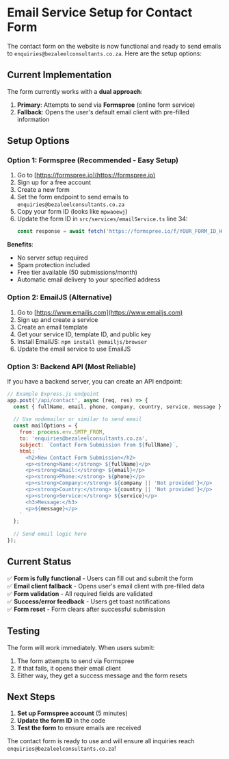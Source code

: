 # Email Service Setup for Contact Form

The contact form on the website is now functional and ready to send emails to `enquiries@bezaleelconsultants.co.za`. Here are the setup options:

## Current Implementation

The form currently works with a **dual approach**:

1. **Primary**: Attempts to send via **Formspree** (online form service)
2. **Fallback**: Opens the user's default email client with pre-filled information

## Setup Options

### Option 1: Formspree (Recommended - Easy Setup)

1. Go to [https://formspree.io](https://formspree.io)
2. Sign up for a free account
3. Create a new form
4. Set the form endpoint to send emails to `enquiries@bezaleelconsultants.co.za`
5. Copy your form ID (looks like `mpwaoewj`)
6. Update the form ID in `src/services/emailService.ts` line 34:
   ```javascript
   const response = await fetch('https://formspree.io/f/YOUR_FORM_ID_HERE', {
   ```

**Benefits**: 
- No server setup required
- Spam protection included
- Free tier available (50 submissions/month)
- Automatic email delivery to your specified address

### Option 2: EmailJS (Alternative)

1. Go to [https://www.emailjs.com](https://www.emailjs.com)
2. Sign up and create a service
3. Create an email template
4. Get your service ID, template ID, and public key
5. Install EmailJS: `npm install @emailjs/browser`
6. Update the email service to use EmailJS

### Option 3: Backend API (Most Reliable)

If you have a backend server, you can create an API endpoint:

```javascript
// Example Express.js endpoint
app.post('/api/contact', async (req, res) => {
  const { fullName, email, phone, company, country, service, message } = req.body;
  
  // Use nodemailer or similar to send email
  const mailOptions = {
    from: process.env.SMTP_FROM,
    to: 'enquiries@bezaleelconsultants.co.za',
    subject: `Contact Form Submission from ${fullName}`,
    html: `
      <h2>New Contact Form Submission</h2>
      <p><strong>Name:</strong> ${fullName}</p>
      <p><strong>Email:</strong> ${email}</p>
      <p><strong>Phone:</strong> ${phone}</p>
      <p><strong>Company:</strong> ${company || 'Not provided'}</p>
      <p><strong>Country:</strong> ${country || 'Not provided'}</p>
      <p><strong>Service:</strong> ${service}</p>
      <h3>Message:</h3>
      <p>${message}</p>
    `
  };
  
  // Send email logic here
});
```

## Current Status

✅ **Form is fully functional** - Users can fill out and submit the form  
✅ **Email client fallback** - Opens user's email client with pre-filled data  
✅ **Form validation** - All required fields are validated  
✅ **Success/error feedback** - Users get toast notifications  
✅ **Form reset** - Form clears after successful submission  

## Testing

The form will work immediately. When users submit:

1. The form attempts to send via Formspree
2. If that fails, it opens their email client
3. Either way, they get a success message and the form resets

## Next Steps

1. **Set up Formspree account** (5 minutes)
2. **Update the form ID** in the code
3. **Test the form** to ensure emails are received

The contact form is ready to use and will ensure all inquiries reach `enquiries@bezaleelconsultants.co.za`!